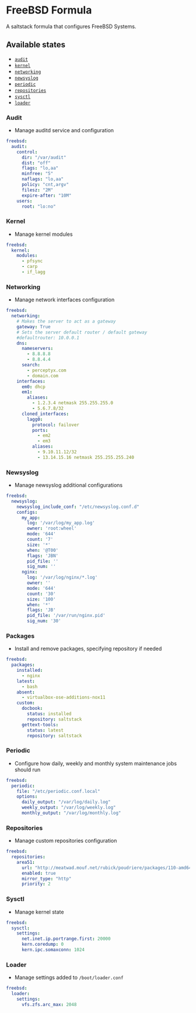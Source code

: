 # FreeBSD Formula

A saltstack formula that configures FreeBSD Systems.


## Available states

- [`audit`](#audit)
- [`kernel`](#kernel)
- [`networking`](#networking)
- [`newsyslog`](#newsyslog)
- [`periodic`](#periodic)
- [`repositories`](#repositories)
- [`sysctl`](#sysctl)
- [`loader`](#loader)

### Audit

- Manage auditd service and configuration

```yml
freebsd:
  audit:
    control:
      dir: "/var/audit"
      dist: "off"
      flags: "lo,aa"
      minfree: "5"
      naflags: "lo,aa"
      policy: "cnt,argv"
      filesz: "2M"
      expire-after: "10M"
    users:
      root: "lo:no"
```

### Kernel

- Manage kernel modules

```yml
freebsd:
  kernel:
    modules:
      - pfsync
      - carp
      - if_lagg
```

### Networking

- Manage network interfaces configuration

```yml
freebsd:
  networking:
    # Makes the server to act as a gateway
    gateway: True
    # Sets the server default router / default gateway
    #defaultrouter: 10.0.0.1
    dns:
      nameservers:
        - 8.8.8.8
        - 8.8.4.4
      search:
        - perceptyx.com
        - domain.com
    interfaces:
      em0: dhcp
      em1:
        aliases:
          - 1.2.3.4 netmask 255.255.255.0
          - 5.6.7.8/32
      cloned_interfaces:
        lagg0:
          protocol: failover
          ports:
            - em2
            - em3
          aliases:
            - 9.10.11.12/32
            - 13.14.15.16 netmask 255.255.255.240
```

### Newsyslog

- Manage newsyslog additional configurations

```yml
freebsd:
  newsyslog:
    newsyslog_include_conf: "/etc/newsyslog.conf.d"
    configs:
      my_app:
        log: '/var/log/my_app.log'
        owner: 'root:wheel'
        mode: '644'
        count: '7'
        size: '*'
        when: '@T00'
        flags: 'JBN'
        pid_file: ''
        sig_num: ''
      nginx:
        log: '/var/log/nginx/*.log'
        owner: ''
        mode: '644'
        count: '30'
        size: '100'
        when: '*'
        flags: 'JB'
        pid_file: '/var/run/nginx.pid'
        sig_num: '30'
```

### Packages

- Install and remove packages, specifying repository if needed

```yml
freebsd:
  packages:
    installed:
      - nginx
    latest:
      - bash
    absent:
      - virtualbox-ose-additions-nox11
    custom:
      docbook:
        status: installed
        repository: saltstack
      gettext-tools:
        status: latest
        repository: saltstack
```

### Periodic

- Configure how daily, weekly and monthly system maintenance jobs should run

```yml
freebsd:
  periodic:
    file: "/etc/periodic.conf.local"
    options:
      daily_output: "/var/log/daily.log"
      weekly_output: "/var/log/weekly.log"
      monthly_output: "/var/log/monthly.log"
```

### Repositories

- Manage custom repositories configuration

```yml
freebsd:
  repositories:
    area51:
      url: "http://meatwad.mouf.net/rubick/poudriere/packages/110-amd64-kde/"
      enabled: true
      mirror_type: "http"
      priority: 2
```

### Sysctl

- Manage kernel state

```yml
freebsd:
  sysctl:
    settings:
      net.inet.ip.portrange.first: 20000
      kern.coredump: 0
      kern.ipc.somaxconn: 1024
```

### Loader

- Manage settings added to `/boot/loader.conf`

```yaml
freebsd:
  loader:
    settings:
      vfs.zfs.arc_max: 2048
```

